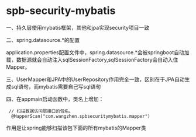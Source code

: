# spb-security-mybatis

一、持久层使用mybatis框架，其他和jpa实现security项目一致

二、spring.datasource.*的配置

application.properties配置文件中，spring.datasource.*会被springboot自动加载，数据源就会自动注入sqlSessionFactory,sqlSessionFactory会自动入住Mapper。

三、UserMapper和JPA中的UserRepository作用完全一致，区别在于JPA自动生成sql语句，而mybatis需要自己写sql语句

四、在appmain启动函数中，类名上增加：
     
     // 扫描数据访问层接口的包名。
      @MapperScan("com.wangzhen.spbsecuritymybatis.mapper")
      
作用是让spring能够扫描该包下面的所有mybatis的Mapper类

